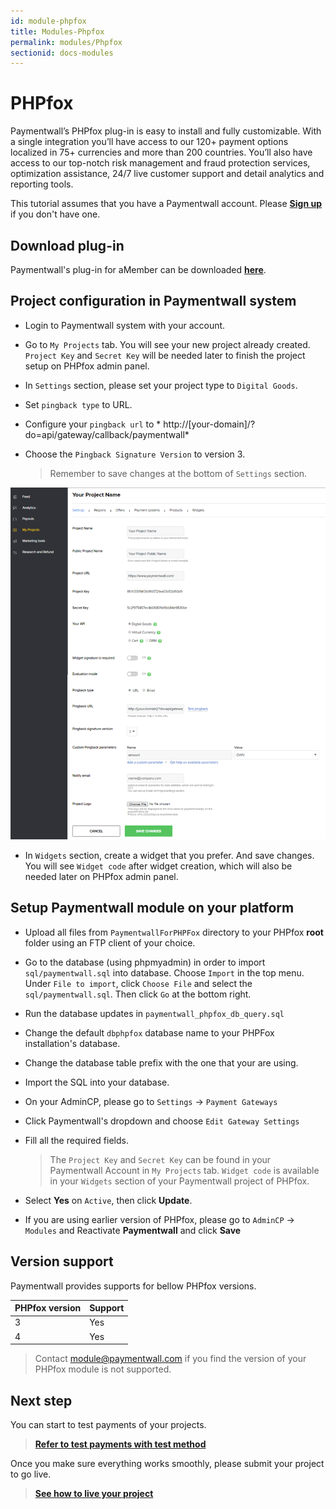 ```yaml
---
id: module-phpfox
title: Modules-Phpfox
permalink: modules/Phpfox
sectionid: docs-modules
---
```


# PHPfox

Paymentwall’s PHPfox plug-in is easy to install and fully customizable. With a single integration you’ll have access to our 120+ payment options localized in 75+ currencies and more than 200 countries. You’ll also have access to our top-notch risk management and fraud protection services, optimization assistance, 24/7 live customer support and detail analytics and reporting tools.

This tutorial assumes that you have a Paymentwall account. Please **[Sign up](https://api.paymentwall.com/pwaccount/signup?source=phpfox&mode=merchant)** if you don't have one.

## Download plug-in

Paymentwall's plug-in for aMember can be downloaded **[here](https://github.com/paymentwall)**.

## Project configuration in Paymentwall system

* Login to Paymentwall system with your account.

* Go to ```My Projects``` tab. You will see your new project already created. ```Project Key``` and ```Secret Key``` will be needed later to finish the project setup on PHPfox admin panel.

* In ```Settings``` section, please set your project type to  ```Digital Goods```.

* Set ```pingback type``` to URL.

 * Configure your ```pingback url``` to * http://[your-domain]/?do=api/gateway/callback/paymentwall*

* Choose the ```Pingback Signature Version``` to version 3.

  > Remember to save changes at the bottom of ```Settings``` section.

<div class="docs-img">
    <img src="/textures/pic/integration/platform/phpfox.png">
</div>

* In ```Widgets``` section, create a widget that you prefer. And save changes. You will see ```Widget code``` after widget creation, which will also be needed later on PHPfox admin panel.

## Setup Paymentwall module on your platform

* Upload all files from ```PaymentwallForPHPFox``` directory to your PHPfox **root** folder using an FTP client of your choice.

* Go to the database (using phpmyadmin) in order to import ```sql/paymentwall.sql``` into database.  Choose ```Import``` in the top menu. Under ```File to import```, click ```Choose File``` and select the ```sql/paymentwall.sql```. Then click ```Go``` at the bottom right.

* Run the database updates in ```paymentwall_phpfox_db_query.sql```
 * Change the default ```dbphpfox``` database name to your PHPFox installation's database.
 * Change the database table prefix with the one that your are using.
 * Import the SQL into your database.

* On your AdminCP, please go to ```Settings``` -> ```Payment Gateways```

* Click Paymentwall's dropdown and choose ```Edit Gateway Settings```

* Fill all the required fields.

  >The ```Project Key``` and ```Secret Key``` can be found in your Paymentwall Account in ```My Projects``` tab. ```Widget code``` is available in your ```Widgets``` section of your Paymentwall project of PHPfox.

* Select **Yes** on ```Active```, then click **Update**.

* If you are using earlier version of PHPfox, please go to ```AdminCP``` -> ```Modules``` and Reactivate **Paymentwall** and click **Save**


## Version support

Paymentwall provides supports for bellow PHPfox versions.

|PHPfox version|Support|
|-------|--------|
|3|Yes|
|4|Yes|

> Contact [module@paymentwall.com](mailto:module@paymentwall.com) if you find the version of your PHPfox module is not supported.


## Next step

You can start to test payments of your projects.

> **[Refer to test payments with test method](/sandbox/test-payment)**

Once you make sure everything works smoothly, please submit your project to go live.

> **[See how to live your project](/guides/review-home)**
